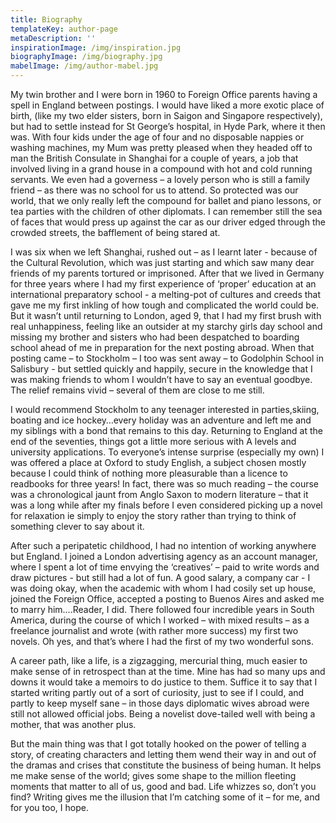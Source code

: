 ```yaml
---
title: Biography
templateKey: author-page
metaDescription: ''
inspirationImage: /img/inspiration.jpg
biographyImage: /img/biography.jpg
mabelImage: /img/author-mabel.jpg
---
```


My twin brother and I were born in 1960 to Foreign Office parents having a spell in England between postings. I would have liked a more exotic place of birth, (like my two elder sisters, born in Saigon and Singapore respectively), but had to settle instead for St George’s hospital, in Hyde Park, where it then was. With four kids under the age of four and no disposable nappies or washing machines, my Mum was pretty pleased when they headed off to man the British Consulate in Shanghai for a couple of years, a job that involved living in a grand house in a compound with hot and cold running servants. We even had a governess – a lovely person who is still a family friend – as there was no school for us to attend. So protected was our world, that we only really left the compound for ballet and piano lessons, or tea parties with the children of other diplomats. I can remember still the sea of faces that would press up against the car as our driver edged through the crowded streets, the bafflement of being stared at.

I was six when we left Shanghai, rushed out – as I learnt later - because of the Cultural Revolution, which was just starting and which saw many dear friends of my parents tortured or imprisoned. After that we lived in Germany for three years where I had my first experience of ‘proper’ education at an international preparatory school - a melting-pot of cultures and creeds that gave me my first inkling of how tough and complicated the world could be. But it wasn’t until returning to London, aged 9, that I had my first brush with real unhappiness, feeling like an outsider at my starchy girls day school and missing my brother and sisters who had been despatched to boarding school ahead of me in preparation for the next posting abroad. When that posting came – to Stockholm – I too was sent away – to Godolphin School in Salisbury - but settled quickly and happily, secure in the knowledge that I was making friends to whom I wouldn’t have to say an eventual goodbye. The relief remains vivid – several of them are close to me still.

I would recommend Stockholm to any teenager interested in parties,skiing, boating and ice hockey…every holiday was an adventure and left me and my siblings with a bond that remains to this day. Returning to England at the end of the seventies, things got a little more serious with A levels and university applications. To everyone’s intense surprise (especially my own) I was offered a place at Oxford to study English, a subject chosen mostly because I could think of nothing more pleasurable than a licence to readbooks for three years! In fact, there was so much reading – the course was a chronological jaunt from Anglo Saxon to modern literature – that it was a long while after my finals before I even considered picking up a novel for relaxation ie simply to enjoy the story rather than trying to think of something clever to say about it.

After such a peripatetic childhood, I had no intention of working anywhere but England. I joined a London advertising agency as an account manager, where I spent a lot of time envying the ‘creatives’ – paid to write words and draw pictures - but still had a lot of fun. A good salary, a company car - I was doing okay, when the academic with whom I had cosily set up house, joined the Foreign Office, accepted a posting to Buenos Aires and asked me to marry him….Reader, I did. There followed four incredible years in South America, during the course of which I worked – with mixed results – as a freelance journalist and wrote (with rather more success) my first two novels. Oh yes, and that’s where I had the first of my two wonderful sons.

A career path, like a life, is a zigzagging, mercurial thing, much easier to make sense of in retrospect than at the time. Mine has had so many ups and downs it would take a memoirs to do justice to them. Suffice it to say that I started writing partly out of a sort of curiosity, just to see if I could, and partly to keep myself sane – in those days diplomatic wives abroad were still not allowed official jobs. Being a novelist dove-tailed well with being a mother, that was another plus.

But the main thing was that I got totally hooked on the power of telling a story, of creating characters and letting them wend their way in and out of the dramas and crises that constitute the business of being human. It helps me make sense of the world; gives some shape to the million fleeting moments that matter to all of us, good and bad. Life whizzes so, don’t you find? Writing gives me the illusion that I’m catching some of it – for me, and for you too, I hope.
